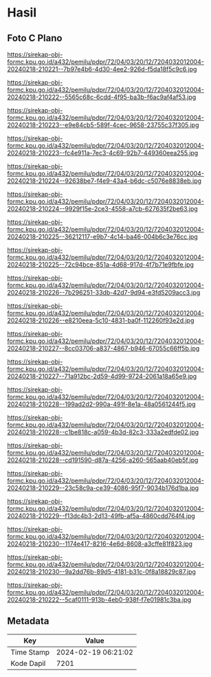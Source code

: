# Hasil

## Foto C Plano

https://sirekap-obj-formc.kpu.go.id/a432/pemilu/pdpr/72/04/03/20/12/7204032012004-20240218-210221--7b97e4b6-4d30-4ee2-926d-f5da18f5c9c6.jpg

https://sirekap-obj-formc.kpu.go.id/a432/pemilu/pdpr/72/04/03/20/12/7204032012004-20240218-210222--5565c68c-6cdd-4f95-ba3b-f6ac9af4af53.jpg

https://sirekap-obj-formc.kpu.go.id/a432/pemilu/pdpr/72/04/03/20/12/7204032012004-20240218-210223--e9e84cb5-589f-4cec-9658-23755c37f305.jpg

https://sirekap-obj-formc.kpu.go.id/a432/pemilu/pdpr/72/04/03/20/12/7204032012004-20240218-210223--fc4e911a-7ec3-4c69-92b7-449360eea255.jpg

https://sirekap-obj-formc.kpu.go.id/a432/pemilu/pdpr/72/04/03/20/12/7204032012004-20240218-210224--92638be7-f4e9-43a4-b6dc-c5076e8838eb.jpg

https://sirekap-obj-formc.kpu.go.id/a432/pemilu/pdpr/72/04/03/20/12/7204032012004-20240218-210224--9929f15e-2ce3-4558-a7cb-627635f2be63.jpg

https://sirekap-obj-formc.kpu.go.id/a432/pemilu/pdpr/72/04/03/20/12/7204032012004-20240218-210225--36212117-e9b7-4c14-ba46-004b6c3e76cc.jpg

https://sirekap-obj-formc.kpu.go.id/a432/pemilu/pdpr/72/04/03/20/12/7204032012004-20240218-210225--72c94bce-851a-4d68-917d-4f7b71e9fbfe.jpg

https://sirekap-obj-formc.kpu.go.id/a432/pemilu/pdpr/72/04/03/20/12/7204032012004-20240218-210226--7b296251-33db-42d7-9d94-e3fd5209acc3.jpg

https://sirekap-obj-formc.kpu.go.id/a432/pemilu/pdpr/72/04/03/20/12/7204032012004-20240218-210226--e8210eea-5c10-4831-ba0f-112260f93e2d.jpg

https://sirekap-obj-formc.kpu.go.id/a432/pemilu/pdpr/72/04/03/20/12/7204032012004-20240218-210227--8cc03706-a837-4867-b946-67055c66ff5b.jpg

https://sirekap-obj-formc.kpu.go.id/a432/pemilu/pdpr/72/04/03/20/12/7204032012004-20240218-210227--71a912bc-2d59-4d99-9724-2061a18a65e9.jpg

https://sirekap-obj-formc.kpu.go.id/a432/pemilu/pdpr/72/04/03/20/12/7204032012004-20240218-210228--199ad2d2-990a-491f-8e1a-48a0561244f5.jpg

https://sirekap-obj-formc.kpu.go.id/a432/pemilu/pdpr/72/04/03/20/12/7204032012004-20240218-210228--c1be818c-a059-4b3d-82c3-333a2edfde02.jpg

https://sirekap-obj-formc.kpu.go.id/a432/pemilu/pdpr/72/04/03/20/12/7204032012004-20240218-210228--cd191590-d87a-4256-a260-565aab40eb5f.jpg

https://sirekap-obj-formc.kpu.go.id/a432/pemilu/pdpr/72/04/03/20/12/7204032012004-20240218-210229--23c58c9a-ce39-4086-95f7-9034b176d1ba.jpg

https://sirekap-obj-formc.kpu.go.id/a432/pemilu/pdpr/72/04/03/20/12/7204032012004-20240218-210229--f13dc4b3-2d13-49fb-af5a-4860cdd764f4.jpg

https://sirekap-obj-formc.kpu.go.id/a432/pemilu/pdpr/72/04/03/20/12/7204032012004-20240218-210230--1174e417-8216-4e6d-8608-a3cffe81f823.jpg

https://sirekap-obj-formc.kpu.go.id/a432/pemilu/pdpr/72/04/03/20/12/7204032012004-20240218-210230--9a2dd76b-89d5-4181-b31c-0f8a18829c87.jpg

https://sirekap-obj-formc.kpu.go.id/a432/pemilu/pdpr/72/04/03/20/12/7204032012004-20240218-210222--5caf0111-913b-4eb0-938f-f7e01981c3ba.jpg


## Metadata

| Key        | Value               |
| ---------- | ------------------- |
| Time Stamp | 2024-02-19 06:21:02 |
| Kode Dapil | 7201                |



